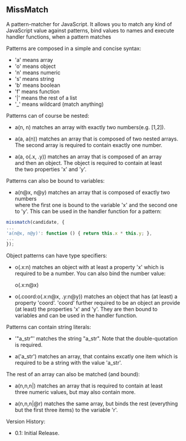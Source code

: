 MissMatch
---------

A pattern-matcher for JavaScript. It allows you to match any kind of
JavaScript value against patterns, bind values to names and execute
handler functions, when a pattern matches  

Patterns are composed in a simple and concise syntax:  

  - 'a' means array
  - 'o' means object
  - 'n' means numeric
  - 's' means string
  - 'b' means boolean
  - 'f' means function
  - '|' means the rest of a list
  - '_' means wildcard (match anything)


Patterns can of course be nested:  

  - a(n, n) matches an array with exactly two numbers(e.g. [1,2]).  
  
  - a(a, a(n)) matches an array that is composed of two nested arrays.  
    The second array is required to contain exactly one number.  
  
  - a(a, o(.x, .y)) matches an array that is composed of an array  
    and then an object. The object is required to contain at least  
    the two properties 'x' and 'y'.  


Patterns can also be bound to variables:  

  - a(n@x, n@y) matches an array that is composed of exactly two numbers  
    where the first one is bound to the variable 'x' and the second one  
    to 'y'. This can be used in the handler function for a pattern:  
``` js
missmatch(candidate, {   
...   
'a(n@x, n@y)': function () { return this.x * this.y; },  
...   
});   
```  
    
    
Object patterns can have type specifiers:  

  - o(.x:n) matches an object with at least a property 'x' which is  
    required to be a number. You can also bind the number value:  
    
      o(.x:n@x)  
      
  - o(.coord:o(.x:n@x, .y:n@y)) matches an object that has (at least) a  
    property 'coord'. 'coord' further required to be an object an provide  
    (at least) the properties 'x' and 'y'. They are then bound to  
    variables and can be used in the handler function.  
    

Patterns can contain string literals:  

  - '"a_str"' matches the string "a_str". Note that the double-quotation  
    is required.  
    
  - a('a_str') matches an array, that contains excatly one item which is  
    required to be a string with the value 'a_str'.  
    
    
The rest of an array can also be matched (and bound):  

  - a(n,n,n|) matches an array that is required to contain at least  
    three numeric values, but may also contain more.  
    
  - a(n,n,n|@r) matches the same array, but binds the rest (everything  
    but the first three items) to the variable 'r'.  


Version History:  

  - 0.1: Initial Release.  
